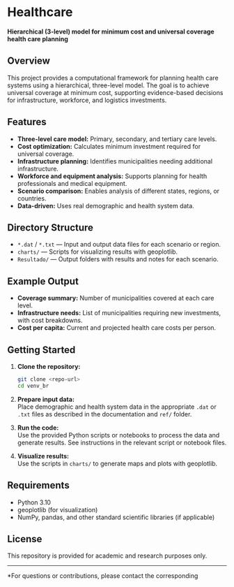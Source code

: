 # Healthcare

**Hierarchical (3-level) model for minimum cost and universal coverage health care planning**

## Overview

This project provides a computational framework for planning health care systems using a hierarchical, three-level model. The goal is to achieve universal coverage at minimum cost, supporting evidence-based decisions for infrastructure, workforce, and logistics investments.

## Features

- **Three-level care model:** Primary, secondary, and tertiary care levels.
- **Cost optimization:** Calculates minimum investment required for universal coverage.
- **Infrastructure planning:** Identifies municipalities needing additional infrastructure.
- **Workforce and equipment analysis:** Supports planning for health professionals and medical equipment.
- **Scenario comparison:** Enables analysis of different states, regions, or countries.
- **Data-driven:** Uses real demographic and health system data.

## Directory Structure

- `*.dat` / `*.txt` — Input and output data files for each scenario or region.
- `charts/` — Scripts for visualizing results with geoplotlib.
- `Resultado/` — Output folders with results and notes for each scenario.

## Example Output

- **Coverage summary:** Number of municipalities covered at each care level.
- **Infrastructure needs:** List of municipalities requiring new investments, with cost breakdowns.
- **Cost per capita:** Current and projected health care costs per person.

## Getting Started

1. **Clone the repository:**
   ```sh
   git clone <repo-url>
   cd venv_br
   ```

2. **Prepare input data:**  
   Place demographic and health system data in the appropriate `.dat` or `.txt` files as described in the documentation and `ref/` folder.

3. **Run the code:**  
   Use the provided Python scripts or notebooks to process the data and generate results. See instructions in the relevant script or notebook files.

4. **Visualize results:**  
   Use the scripts in `charts/` to generate maps and plots with geoplotlib.

## Requirements

- Python 3.10
- geoplotlib (for visualization)
- NumPy, pandas, and other standard scientific libraries (if applicable)

## License

This repository is provided for academic and research purposes only.

---

*For questions or contributions, please contact the corresponding
